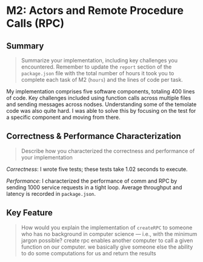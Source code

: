 

# M2: Actors and Remote Procedure Calls (RPC)


## Summary

> Summarize your implementation, including key challenges you encountered. Remember to update the `report` section of the `package.json` file with the total number of hours it took you to complete each task of M2 (`hours`) and the lines of code per task.


My implementation comprises five  software components, totaling 400 lines of code. Key challenges included using function calls across multiple files and sending messages across nodses. Understanding some of the temolate code was also quite hard. I was able to solve this by focusing on the test for a specific component and moving from there.


## Correctness & Performance Characterization

> Describe how you characterized the correctness and performance of your implementation


*Correctness*: I wrote five tests; these tests take 1.02 seconds to execute.


*Performance*: I characterized the performance of comm and RPC by sending 1000 service requests in a tight loop. Average throughput and latency is recorded in `package.json`.


## Key Feature

> How would you explain the implementation of `createRPC` to someone who has no background in computer science — i.e., with the minimum jargon possible?
create rpc enables another computer to call a given function on our computer. we basically give someone else the ability to do some computations for us and return the results

